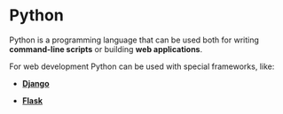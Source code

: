 # Python

Python is a programming language that can be used both for writing **command-line scripts** or building **web applications**.

For web development Python  can be used with special frameworks, like:

 - [**Django**](/wiki/Django)

 - [**Flask**](/wiki/Flask)







